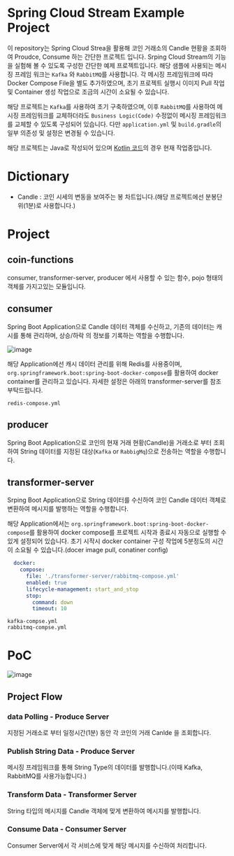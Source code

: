 # Spring Cloud Stream Example Project
이 repository는 Spring Cloud Strea을 활용해 코인 거래소의 Candle 현황을 조회하여 Proudce, Consume 하는 간단한 프로젝트 입니다.
Srping Cloud Stream의 기능을 실험해 볼 수 있도록 구성한 간단한 예제 프로젝트입니다. 해당 샘플에 사용되는 메시징 프레임 워크는 `Kafka` 와 `RabbitMQ`를 사용합니다.
각 메시징 프레임워크에 따라 Docker Compose File을 별도 추가하였으며, 초기 프로젝트 실행시 이미지 Pull 작업 및 Container 생성 작업으로 조금의 시간이 소요될 수 있습니다.

해당 프로젝트는 `Kafka`를 사용하여 초기 구축하였으며, 이후 `RabbitMQ`를 사용하여 메시징 프레임워크를 교체하더라도 `Business Logic(Code)` 수정없이 메시징 프레임워크를 교체할 수 있도록 구성되어 있습니다.
다만 `application.yml` 및 `build.gradle`의 일부 의존성 및 설정은 변경될 수 있습니다.

해당 프로젝트는 Java로 작성되어 있으며 [Kotlin 코드](https://github.com/Eom-Ti/spring-cloud-stream-example-kotlin)의 경우 현재 작업중입니다.

# Dictionary
- Candle : 코인 시세의 변동을 보여주는 봉 차트입니다.(해당 프로젝트에선 분봉단위(1분)로 사용합니다.)

# Project
## coin-functions
consumer, transformer-server, producer 에서 사용할 수 있는 함수, pojo 형태의 객체를 가지고있는 모듈입니다.
## consumer
Spring Boot Application으로 Candle 데이터 객체를 수신하고, 기존의 데이터는 캐시를 통해 관리하며, 상승/하락 의 정보를 기록하는 역할을 수행합니다.

![image](https://github.com/Eom-Ti/spring-cloud-stream-example/assets/71249347/d9d98229-b38f-48bf-8367-066f581fbd44)

해당 Application에선 캐시 데이터 관리를 위해 Redis를 사용중이며, `org.springframework.boot:spring-boot-docker-compose`를 활용하여 docker container를 관리하고 있습니다. 자세한 설정은 아래의 transformer-server를 참조 부탁드립니다.
```text
redis-compose.yml
```

## producer
Spring Boot Application으로 코인의 현재 거래 현황(Candle)을 거래소로 부터 조회하여 String 데이터를 지정된 대상(`Kafka` or `RabbigMq`)으로 전송하는 역할을 수행합니다.
## transformer-server
Srping Boot Application으로 String 데이터를 수신하여 코인 Candle 데이터 객체로 변환하여 메시지를 발행하는 역할을 수행합니다.

해당 Application에서는 `org.springframework.boot:spring-boot-docker-compose`를 활용하여 docker compose를 프로젝트 시작과 종료시 자동으로 실행할 수 있게 설정되어 있습니다.
초기 시작시 docker container 구성 작업에 5분정도의 시간이 소요될 수 있습니다.(docer image pull, conatiner config)
```yml
  docker:
    compose:
      file: './transformer-server/rabbitmq-compose.yml'
      enabled: true
      lifecycle-management: start_and_stop
      stop:
        command: down
        timeout: 10
```
```text
kafka-compse.yml
rabbitmq-compse.yml
```

# PoC
![image](https://github.com/Eom-Ti/spring-cloud-stream-example/assets/71249347/7adf22e8-1d3c-44f9-b775-5c5191ccf78d)

## Project Flow
### data Polling - Produce Server
지정된 거래소로 부터 일정시간(1분) 동안 각 코인의 거래 Canlde 을 조회합니다.
### Publish String Data - Produce Server
메시징 프레임워크를 통해 String Type의 데이터를 발행합니다.(이때 Kafka, RabbitMQ를 사용가능합니다.)
### Transform Data - Transformer Server
String 타입의 메시지를 Candle 객체에 맞게 변환하여 메시지를 발행합니다.
### Consume Data - Consumer Server
Consumer Server에서 각 서비스에 맞게 해당 메시지를 수신하여 처리합니다.
